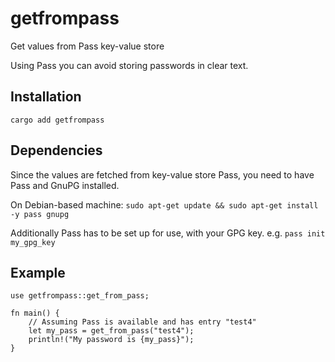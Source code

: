 # getfrompass
Get values from Pass key-value store

Using Pass you can avoid storing passwords in clear text.

## Installation

`cargo add getfrompass`

## Dependencies
Since the values are fetched from key-value store Pass, you need to have Pass and GnuPG installed.

On Debian-based machine:
`sudo apt-get update && sudo apt-get install -y pass gnupg`

Additionally Pass has to be set up for use, with your GPG key.
e.g. `pass init my_gpg_key`

## Example

```
use getfrompass::get_from_pass;

fn main() {
    // Assuming Pass is available and has entry "test4"
    let my_pass = get_from_pass("test4");
    println!("My password is {my_pass}");
}

```
